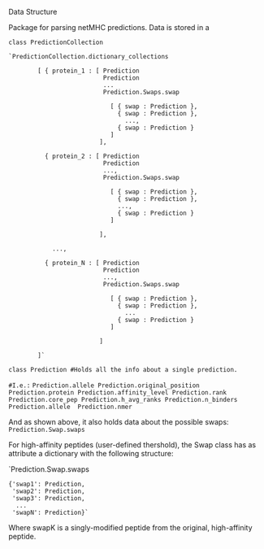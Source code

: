 Data Structure

Package for parsing netMHC predictions. Data is stored in a



 
 `class PredictionCollection`
 
    `PredictionCollection.dictionary_collections
            
            [ { protein_1 : [ Prediction
                              Prediction
                              ...
                              Prediction.Swaps.swap
                            
                                [ { swap : Prediction },
                                  { swap : Prediction },
                                    ...,
                                  { swap : Prediction }
                                ]
                             ],       
               
              { protein_2 : [ Prediction
                              Prediction
                              ...,
                              Prediction.Swaps.swap
                        
                                [ { swap : Prediction },
                                  { swap : Prediction },
                                  ...,
                                  { swap : Prediction }
                                ]
                                  
                             ],
                             
                ...,                   
                                
              { protein_N : [ Prediction
                              Prediction
                              ...,
                              Prediction.Swaps.swap
                        
                                [ { swap : Prediction },
                                  { swap : Prediction },
                                    ...
                                  { swap : Prediction }  
                                ]
                                  
                             ]
                            
            ]`
         
                             
                                                                         
`class Prediction #Holds all the info about a single prediction.`

`#I.e.:`
`Prediction.allele
Prediction.original_position
Prediction.protein
Prediction.affinity_level
Prediction.rank
Prediction.core_pep
Prediction.h_avg_ranks
Prediction.n_binders 
Prediction.allele 
Prediction.nmer`

And as shown above, it also holds data about the possible swaps:
       `Prediction.Swap.swaps`
       
For high-affinity peptides (user-defined thershold), the Swap class has as attribute a dictionary with the following structure:

`Prediction.Swap.swaps

    {'swap1': Prediction,
     'swap2': Prediction,
     'swap3': Prediction,
      ...
     'swapN': Prediction}`

     
     
Where swapK is a singly-modified peptide from the original, high-affinity peptide. 
        

                    
                                        
